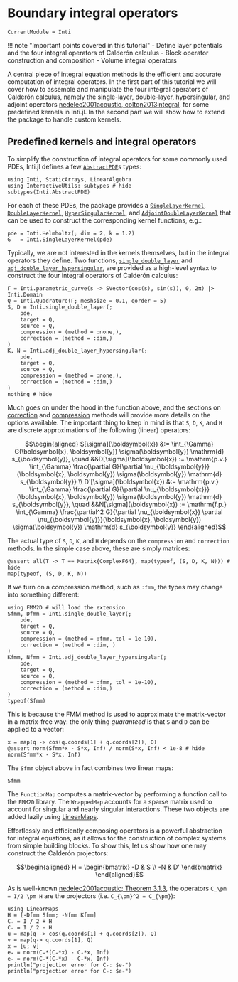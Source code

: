 # Boundary integral operators

```@meta
CurrentModule = Inti
```

!!! note "Important points covered in this tutorial"
    - Define layer potentials and the four integral operators of Calderón calculus
    - Block operator construction and composition
    - Volume integral operators

A central piece of integral equation methods is the efficient and accurate
computation of integral operators. In the first part of this tutorial we will
cover how to assemble and manipulate the four integral operators of Calderón
calculus, namely the single-layer, double-layer, hypersingular, and adjoint
operators [nedelec2001acoustic, colton2013integral](@cite), for some predefined
kernels in Inti.jl. In the second part we will show how to extend the
package to handle custom kernels.

## Predefined kernels and integral operators

To simplify the construction of integral operators for some commonly used PDEs,
Inti.jl defines a few [`AbstractPDE`](@ref)s types:

```@example integral_operators
using Inti, StaticArrays, LinearAlgebra
using InteractiveUtils: subtypes # hide
subtypes(Inti.AbstractPDE)
```

For each of these PDEs, the package provides a [`SingleLayerKernel`](@ref),
[`DoubleLayerKernel`](@ref), [`HyperSingularKernel`](@ref), and
[`AdjointDoubleLayerKernel`](@ref) that can be used to construct the corresponding kernel
functions, e.g.:

```@example integral_operators
pde = Inti.Helmholtz(; dim = 2, k = 1.2)
G   = Inti.SingleLayerKernel(pde)
```

Typically, we are not interested in the kernels themselves, but in the integral
operators they define. Two functions, [`single_double_layer`](@ref) and
[`adj_double_layer_hypersingular`](@ref), are provided as a high-level syntax to
construct the four integral operators of Calderón calculus:

```@example integral_operators
Γ = Inti.parametric_curve(s -> SVector(cos(s), sin(s)), 0, 2π) |> Inti.Domain
Q = Inti.Quadrature(Γ; meshsize = 0.1, qorder = 5)
S, D = Inti.single_double_layer(; 
    pde, 
    target = Q, 
    source = Q, 
    compression = (method = :none,), 
    correction = (method = :dim,)
)
K, N = Inti.adj_double_layer_hypersingular(; 
    pde, 
    target = Q, 
    source = Q, 
    compression = (method = :none,), 
    correction = (method = :dim,)
)
nothing # hide
```

Much goes on under the hood in the function above, and the sections on
[correction](@ref "Correction methods") and [compression](@ref "Compression
methods") methods will provide more details on the options available. The
important thing to keep in mind is that `S`, `D`, `K`, and `H` are discrete
approximations of the following (linear) operators:

```math
\begin{aligned}
    S[\sigma](\boldsymbol{x}) &:= \int_{\Gamma} G(\boldsymbol{x}, \boldsymbol{y}) \sigma(\boldsymbol{y}) \mathrm{d} s_{\boldsymbol{y}}, \quad 
    &&D[\sigma](\boldsymbol{x}) := \mathrm{p.v.} \int_{\Gamma} \frac{\partial G}{\partial \nu_{\boldsymbol{y}}}(\boldsymbol{x}, \boldsymbol{y}) \sigma(\boldsymbol{y}) \mathrm{d} s_{\boldsymbol{y}} \\
    D'[\sigma](\boldsymbol{x}) &:=  \mathrm{p.v.} \int_{\Gamma} \frac{\partial G}{\partial \nu_{\boldsymbol{x}}}(\boldsymbol{x}, \boldsymbol{y}) \sigma(\boldsymbol{y}) \mathrm{d} s_{\boldsymbol{y}}, \quad
    &&N[\sigma](\boldsymbol{x}) := \mathrm{f.p.} \int_{\Gamma} \frac{\partial^2 G}{\partial \nu_{\boldsymbol{x}} \partial \nu_{\boldsymbol{y}}}(\boldsymbol{x}, \boldsymbol{y}) \sigma(\boldsymbol{y}) \mathrm{d} s_{\boldsymbol{y}}
\end{aligned}
```

The actual type of `S`, `D`, `K`, and `H` depends on the `compression` and
`correction` methods. In the simple case above, these are simply matrices:

```@example integral_operators
@assert all(T -> T == Matrix{ComplexF64}, map(typeof, (S, D, K, N))) # hide
map(typeof, (S, D, K, N))
```

If we turn on a compression method, such as `:fmm`, the types may change into
something different:

```@example integral_operators
using FMM2D # will load the extension
Sfmm, Dfmm = Inti.single_double_layer(; 
    pde, 
    target = Q, 
    source = Q, 
    compression = (method = :fmm, tol = 1e-10), 
    correction = (method = :dim, )
)
Kfmm, Nfmm = Inti.adj_double_layer_hypersingular(; 
    pde, 
    target = Q, 
    source = Q, 
    compression = (method = :fmm, tol = 1e-10), 
    correction = (method = :dim,)
)
typeof(Sfmm)
```

This is because the FMM method is used to approximate the matrix-vector in a
matrix-free way: the only thing *guaranteed* is that `S` and `D` can be applied
to a vector:

```@example integral_operators
x = map(q -> cos(q.coords[1] + q.coords[2]), Q)
@assert norm(Sfmm*x - S*x, Inf) / norm(S*x, Inf) < 1e-8 # hide
norm(Sfmm*x - S*x, Inf)
```

The `Sfmm` object above in fact combines two linear maps:

```@example integral_operators
Sfmm
```

The `FunctionMap` computes a matrix-vector by performing a function call to the
`FMM2D` library. The `WrappedMap` accounts for a sparse matrix used to account
for singular and nearly singular interactions. These two objects are added
lazily using [LinearMaps](https://github.com/JuliaLinearAlgebra/LinearMaps.jl).

Effortlessly and efficiently composing operators is a powerful abstraction for
integral equations, as it allows for the construction of complex systems from
simple building blocks. To show this, let us show how one may construct the
Calderón projectors:

```math
\begin{aligned}
H = \begin{bmatrix}
    -D & S \\
    -N & D'
\end{bmatrix} 
\end{aligned}
```

As is well-known [nedelec2001acoustic; Theorem 3.1.3](@cite), the operators
``C_\pm = I/2 \pm H`` are the projectors (i.e. ``C_{\pm}^2 = C_{\pm}``):

```@example integral_operators
using LinearMaps
H = [-Dfmm Sfmm; -Nfmm Kfmm]
C₊ = I / 2 + H
C₋ = I / 2 - H
u = map(q -> cos(q.coords[1] + q.coords[2]), Q)
v = map(q-> q.coords[1], Q)
x = [u; v]
e₊ = norm(C₊*(C₊*x) - C₊*x, Inf)
e₋ = norm(C₋*(C₋*x) - C₋*x, Inf)
println("projection error for C₊: $e₊")
println("projection error for C₋: $e₋")
```
